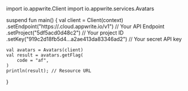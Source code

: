 import io.appwrite.Client
import io.appwrite.services.Avatars

suspend fun main() {
    val client = Client(context)
      .setEndpoint("https://<REGION>.cloud.appwrite.io/v1") // Your API Endpoint
      .setProject("5df5acd0d48c2") // Your project ID
      .setKey("919c2d18fb5d4...a2ae413da83346ad2") // Your secret API key

    val avatars = Avatars(client)
    val result = avatars.getFlag(
        code = "af",
    )
    println(result); // Resource URL
}